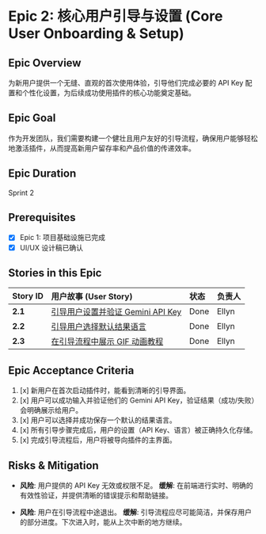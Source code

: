 # Epic 2: 核心用户引导与设置 (Core User Onboarding & Setup)

## Epic Overview

为新用户提供一个无缝、直观的首次使用体验，引导他们完成必要的 API Key 配置和个性化设置，为后续成功使用插件的核心功能奠定基础。

## Epic Goal

作为开发团队，我们需要构建一个健壮且用户友好的引导流程，确保用户能够轻松地激活插件，从而提高新用户留存率和产品价值的传递效率。

## Epic Duration
Sprint 2

## Prerequisites
- [x] Epic 1: 项目基础设施已完成
- [x] UI/UX 设计稿已确认

## Stories in this Epic

| Story ID | 用户故事 (User Story) | 状态 | 负责人 |
| :--- | :--- | :--- | :--- |
| **2.1** | [引导用户设置并验证 Gemini API Key](./stories/2.1.story.md) | Done | Ellyn |
| **2.2** | [引导用户选择默认结果语言](./stories/2.2.story.md) | Done | Ellyn |
| **2.3** | [在引导流程中展示 GIF 动画教程](./stories/2.3.story.md) | Done | Ellyn |

## Epic Acceptance Criteria

1.  [x] 新用户在首次启动插件时，能看到清晰的引导界面。
2.  [x] 用户可以成功输入并验证他们的 Gemini API Key，验证结果（成功/失败）会明确展示给用户。
3.  [x] 用户可以选择并成功保存一个默认的结果语言。
4.  [x] 所有引导步骤完成后，用户的设置（API Key、语言）被正确持久化存储。
5.  [x] 完成引导流程后，用户将被导向插件的主界面。

## Risks & Mitigation

- **风险**: 用户提供的 API Key 无效或权限不足。
  **缓解**: 在前端进行实时、明确的有效性验证，并提供清晰的错误提示和帮助链接。

- **风险**: 用户在引导流程中途退出。
  **缓解**: 引导流程应尽可能简洁，并保存用户的部分进度。下次进入时，能从上次中断的地方继续。 